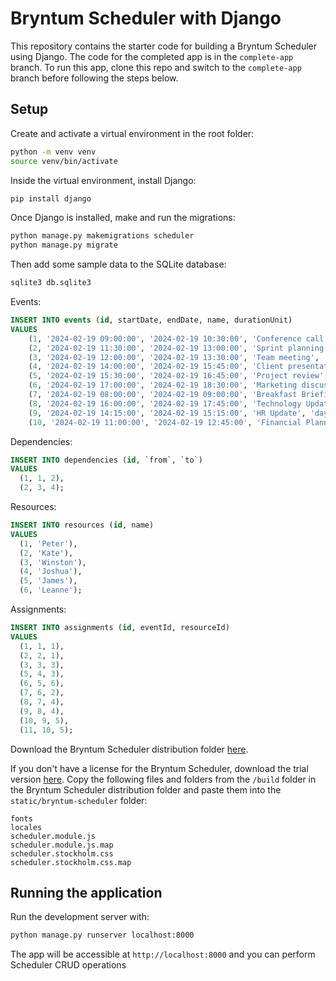 # Bryntum Scheduler with Django

This repository contains the starter code for building a Bryntum Scheduler using Django. The code for the completed app is in the `complete-app` branch. To run this app, clone this repo and switch to the `complete-app` branch before following the steps below.

## Setup

Create and activate a virtual environment in the root folder:

```sh
python -m venv venv
source venv/bin/activate
```

Inside the virtual environment, install Django:

```sh
pip install django
```

Once Django is installed, make and run the migrations:

```sh
python manage.py makemigrations scheduler
python manage.py migrate 
```

Then add some sample data to the SQLite database:

```sh
sqlite3 db.sqlite3
```

Events:

```sql
INSERT INTO events (id, startDate, endDate, name, durationUnit) 
VALUES
    (1, '2024-02-19 09:00:00', '2024-02-19 10:30:00', 'Conference call', 'day'),
    (2, '2024-02-19 11:30:00', '2024-02-19 13:00:00', 'Sprint planning', 'day'),
    (3, '2024-02-19 12:00:00', '2024-02-19 13:30:00', 'Team meeting', 'day'),
    (4, '2024-02-19 14:00:00', '2024-02-19 15:45:00', 'Client presentation', 'day'),
    (5, '2024-02-19 15:30:00', '2024-02-19 16:45:00', 'Project review', 'day'),
    (6, '2024-02-19 17:00:00', '2024-02-19 18:30:00', 'Marketing discussion', 'day'),
    (7, '2024-02-19 08:00:00', '2024-02-19 09:00:00', 'Breakfast Briefing', 'day'),
    (8, '2024-02-19 16:00:00', '2024-02-19 17:45:00', 'Technology Update', 'day'),
    (9, '2024-02-19 14:15:00', '2024-02-19 15:15:00', 'HR Update', 'day'),
    (10, '2024-02-19 11:00:00', '2024-02-19 12:45:00', 'Financial Planning', 'day');
```

Dependencies:

```sql
INSERT INTO dependencies (id, `from`, `to`)
VALUES
  (1, 1, 2),
  (2, 3, 4);
```

Resources:

```sql
INSERT INTO resources (id, name)
VALUES
  (1, 'Peter'),
  (2, 'Kate'),
  (3, 'Winston'),
  (4, 'Joshua'),
  (5, 'James'),
  (6, 'Leanne');
```

Assignments:

```sql
INSERT INTO assignments (id, eventId, resourceId)
VALUES
  (1, 1, 1),
  (2, 2, 1),
  (3, 3, 3),
  (5, 4, 3),
  (6, 5, 6),
  (7, 6, 2),
  (8, 7, 4),
  (9, 8, 4),
  (10, 9, 5),
  (11, 10, 5);
```

Download the Bryntum Scheduler distribution folder [here](https://customerzone.bryntum.com/).

If you don't have a license for the Bryntum Scheduler, download the trial version [here](https://bryntum.com/download/?product=scheduler). Copy the following files and folders from the `/build` folder in the Bryntum Scheduler distribution folder and paste them into the `static/bryntum-scheduler` folder:

```
fonts
locales
scheduler.module.js
scheduler.module.js.map
scheduler.stockholm.css
scheduler.stockholm.css.map
```

## Running the application

Run the development server with:

```sh
python manage.py runserver localhost:8000
```

The app will be accessible at `http://localhost:8000` and you can perform Scheduler CRUD operations